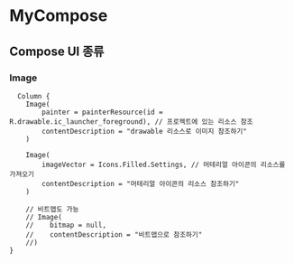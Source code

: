 # MyCompose
## Compose UI 종류
### Image
      Column {
        Image(
            painter = painterResource(id = R.drawable.ic_launcher_foreground), // 프로젝트에 있는 리소스 참조
            contentDescription = "drawable 리소스로 이미지 참조하기"
        )

        Image(
            imageVector = Icons.Filled.Settings, // 머테리얼 아이콘의 리소스를 가져오기
            contentDescription = "머테리얼 아이콘의 리소스 참조하기"
        )

        // 비트맵도 가능
        // Image(
        //    bitmap = null,
        //    contentDescription = "비트맵으로 참조하기"
        //)
    }
